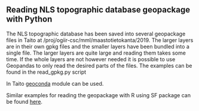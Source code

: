 ## Reading NLS topographic database geopackage with Python
The NLS topographic database has been saved into several geopackage files in Taito at /proj/ogiir-csc/mml/maastotietokanta/2019. The larger layers are in their own gpkg files and the smaller layers have been bundled into a single file. The larger layers are quite large and reading them takes some time. If the whole layers are not however needed it is possible to use Geopandas to only read the desired parts of the files. The examples can be found in the read_gpkg.py script

In Taito [geoconda](https://research.csc.fi/-/geoconda) module can be used.

Similar examples for reading the geopackage with R using SF package can be found [here](https://github.com/csc-training/geocomputing/tree/master/R/geopackage).
